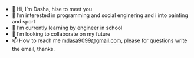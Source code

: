 - 👋 Hi, I’m Dasha, hise to meet you
- 👀 I’m interested in programming and social enginering and i into painting and sport
- 🌱 I’m currently learning by engineer in school 
- 💞️ I’m looking to collaborate on my future
- 📫 How to reach me mdasa9099@gmail.com, please for questions write the email, thanks.

<!---
Dashaft45/Dashaft45 is a ✨ special ✨ repository because its `README.md` (this file) appears on your GitHub profile.
You can click the Preview link to take a look at your changes.
--->
